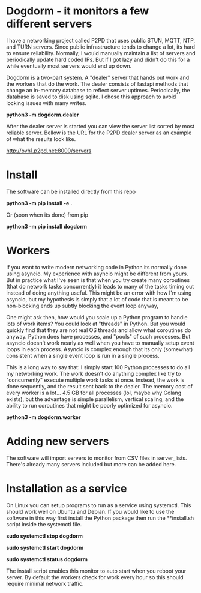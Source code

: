 # Dogdorm - it monitors a few different servers

I have a networking project called P2PD that uses public STUN, MQTT, NTP, and
TURN servers. Since public infrastructure tends to change a lot, its hard
to ensure reliability. Normally, I would manually maintain a list of servers
and periodically update hard coded IPs. But if I got lazy and didn't do this
for a while eventually most servers would end up down.

Dogdorm is a two-part system. A "dealer" server that hands out work and the
workers that do the work. The dealer consists of fastapi methods that change
an in-memory database to reflect server uptimes. Periodically, the database
is saved to disk using sqlite. I chose this approach to avoid locking issues
with many writes. 

**python3 -m dogdorm.dealer**

After the dealer server is started you can view the server list sorted by
most reliable server. Bellow is the URL for the P2PD dealer server as
an example of what the results look like.

http://ovh1.p2pd.net:8000/servers

# Install

The software can be installed directly from this repo

**python3 -m pip install -e .**

Or (soon when its done) from pip

**python3 -m pip install dogdorm**

# Workers

If you want to write modern networking code in Python its normally done using
asyncio. My experience with asyncio might be different from yours. But
in practice what I've seen is that when you try create many coroutines (that
do network tasks concurrently) it leads to many of the tasks timing out
instead of doing anything useful. This might be an error with how I'm using
asyncio, but my hypothesis is simply that a lot of code that is meant to
be non-blocking ends up subtly blocking the event loop anyway,

One might ask then, how would you scale up a Python program to handle lots
of work items? You could look at "threads" in Python. But you would quickly find
that they are not real OS threads and allow what coroutines do anyway.
Python does have processes, and "pools" of such processes. But asyncio
doesn't work nearly as well when you have to manually setup event loops in 
each process. Asyncio is complex enough that its only (somewhat)
consistent when a single event loop is run in a single process.

This is a long way to say that: I simply start 100 Python processes to do
all my networking work. The work doesn't do anything complex like try to
"concurrently" execute multiple work tasks at once. Instead, the work is done
sequently, and the result sent back to the dealer. The memory cost of every
worker is a lot... 4.5 GB for all processes (lol, maybe why Golang exists),
but the advantage is simple parallelism, vertical scaling, and the ability
to run coroutines that might be poorly optimized for asyncio.

**python3 -m dogdorm.worker**

# Adding new servers

The software will import servers to monitor from CSV files in server_lists.
There's already many servers included but more can be added here.

# Installation as a service

On Linux you can setup programs to run as a service using systemctl. This
should work well on Ubuntu and Debian. If you would like to use the software
in this way first install the Python package then run the **install.sh script
inside the systemctl file.

**sudo systemctl stop dogdorm**

**sudo systemctl start dogdorm**

**sudo systemctl status dogdorm**

The install script enables this monitor to auto start when you reboot your
server. By default the workers check for work every hour so this should
require minimal network traffic. 